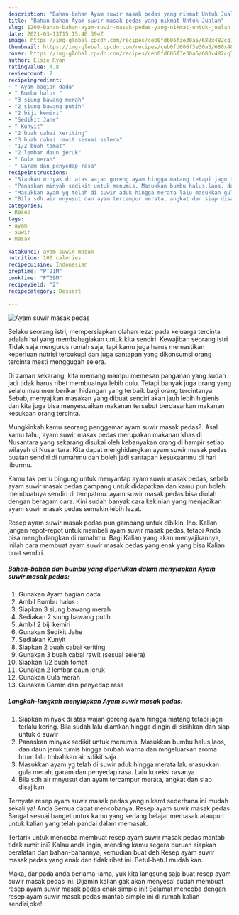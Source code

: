 ```yaml
---
description: "Bahan-bahan Ayam suwir masak pedas yang nikmat Untuk Jualan"
title: "Bahan-bahan Ayam suwir masak pedas yang nikmat Untuk Jualan"
slug: 1200-bahan-bahan-ayam-suwir-masak-pedas-yang-nikmat-untuk-jualan
date: 2021-03-13T15:15:46.394Z
image: https://img-global.cpcdn.com/recipes/ceb0fd606f3e30a5/680x482cq70/ayam-suwir-masak-pedas-foto-resep-utama.jpg
thumbnail: https://img-global.cpcdn.com/recipes/ceb0fd606f3e30a5/680x482cq70/ayam-suwir-masak-pedas-foto-resep-utama.jpg
cover: https://img-global.cpcdn.com/recipes/ceb0fd606f3e30a5/680x482cq70/ayam-suwir-masak-pedas-foto-resep-utama.jpg
author: Elsie Ryan
ratingvalue: 4.8
reviewcount: 7
recipeingredient:
- " Ayam bagian dada"
- " Bumbu halus "
- "3 siung bawang merah"
- "2 siung bawang putih"
- "2 biji kemiri"
- "Sedikit Jahe"
- " Kunyit"
- "2 buah cabai keriting"
- "3 buah cabai rawit sesuai selera"
- "1/2 buah tomat"
- "2 lembar daun jeruk"
- " Gula merah"
- " Garam dan penyedap rasa"
recipeinstructions:
- "Siapkan minyak di atas wajan goreng ayam hingga matang tetapi jagn terlalu kering. Bila sudah lalu diamkan hingga dingin di sisihkan dan siap untuk d suwir"
- "Panaskan minyak sedikit untuk menumis. Masukkan bumbu halus,laos, dan daun jeruk tumis hingga brubah warna dan mngeluarkan aroma hrum lalu tmbahkan air sdikit saja"
- "Masukkan ayam yg telah di suwir aduk hingga merata lalu masukkan gula merah, garam dan penyedap rasa. Lalu koreksi rasanya"
- "Bila sdh air mnyusut dan ayam tercampur merata, angkat dan siap disajikan"
categories:
- Resep
tags:
- ayam
- suwir
- masak

katakunci: ayam suwir masak 
nutrition: 100 calories
recipecuisine: Indonesian
preptime: "PT21M"
cooktime: "PT39M"
recipeyield: "2"
recipecategory: Dessert

---
```



![Ayam suwir masak pedas](https://img-global.cpcdn.com/recipes/ceb0fd606f3e30a5/680x482cq70/ayam-suwir-masak-pedas-foto-resep-utama.jpg)

Selaku seorang istri, mempersiapkan olahan lezat pada keluarga tercinta adalah hal yang membahagiakan untuk kita sendiri. Kewajiban seorang istri Tidak saja mengurus rumah saja, tapi kamu juga harus memastikan keperluan nutrisi tercukupi dan juga santapan yang dikonsumsi orang tercinta mesti menggugah selera.

Di zaman  sekarang, kita memang mampu memesan panganan yang sudah jadi tidak harus ribet membuatnya lebih dulu. Tetapi banyak juga orang yang selalu mau memberikan hidangan yang terbaik bagi orang tercintanya. Sebab, menyajikan masakan yang dibuat sendiri akan jauh lebih higienis dan kita juga bisa menyesuaikan makanan tersebut berdasarkan makanan kesukaan orang tercinta. 



Mungkinkah kamu seorang penggemar ayam suwir masak pedas?. Asal kamu tahu, ayam suwir masak pedas merupakan makanan khas di Nusantara yang sekarang disukai oleh kebanyakan orang di hampir setiap wilayah di Nusantara. Kita dapat menghidangkan ayam suwir masak pedas buatan sendiri di rumahmu dan boleh jadi santapan kesukaanmu di hari liburmu.

Kamu tak perlu bingung untuk menyantap ayam suwir masak pedas, sebab ayam suwir masak pedas gampang untuk didapatkan dan kamu pun boleh membuatnya sendiri di tempatmu. ayam suwir masak pedas bisa diolah dengan beragam cara. Kini sudah banyak cara kekinian yang menjadikan ayam suwir masak pedas semakin lebih lezat.

Resep ayam suwir masak pedas pun gampang untuk dibikin, lho. Kalian jangan repot-repot untuk membeli ayam suwir masak pedas, tetapi Anda bisa menghidangkan di rumahmu. Bagi Kalian yang akan menyajikannya, inilah cara membuat ayam suwir masak pedas yang enak yang bisa Kalian buat sendiri.

<!--inarticleads1-->

##### Bahan-bahan dan bumbu yang diperlukan dalam menyiapkan Ayam suwir masak pedas:

1. Gunakan  Ayam bagian dada
1. Ambil  Bumbu halus :
1. Siapkan 3 siung bawang merah
1. Sediakan 2 siung bawang putih
1. Ambil 2 biji kemiri
1. Gunakan Sedikit Jahe
1. Sediakan  Kunyit
1. Siapkan 2 buah cabai keriting
1. Gunakan 3 buah cabai rawit (sesuai selera)
1. Siapkan 1/2 buah tomat
1. Gunakan 2 lembar daun jeruk
1. Gunakan  Gula merah
1. Gunakan  Garam dan penyedap rasa




<!--inarticleads2-->

##### Langkah-langkah menyiapkan Ayam suwir masak pedas:

1. Siapkan minyak di atas wajan goreng ayam hingga matang tetapi jagn terlalu kering. Bila sudah lalu diamkan hingga dingin di sisihkan dan siap untuk d suwir
1. Panaskan minyak sedikit untuk menumis. Masukkan bumbu halus,laos, dan daun jeruk tumis hingga brubah warna dan mngeluarkan aroma hrum lalu tmbahkan air sdikit saja
1. Masukkan ayam yg telah di suwir aduk hingga merata lalu masukkan gula merah, garam dan penyedap rasa. Lalu koreksi rasanya
1. Bila sdh air mnyusut dan ayam tercampur merata, angkat dan siap disajikan




Ternyata resep ayam suwir masak pedas yang nikamt sederhana ini mudah sekali ya! Anda Semua dapat mencobanya. Resep ayam suwir masak pedas Sangat sesuai banget untuk kamu yang sedang belajar memasak ataupun untuk kalian yang telah pandai dalam memasak.

Tertarik untuk mencoba membuat resep ayam suwir masak pedas mantab tidak rumit ini? Kalau anda ingin, mending kamu segera buruan siapkan peralatan dan bahan-bahannya, kemudian buat deh Resep ayam suwir masak pedas yang enak dan tidak ribet ini. Betul-betul mudah kan. 

Maka, daripada anda berlama-lama, yuk kita langsung saja buat resep ayam suwir masak pedas ini. Dijamin kalian gak akan menyesal sudah membuat resep ayam suwir masak pedas enak simple ini! Selamat mencoba dengan resep ayam suwir masak pedas mantab simple ini di rumah kalian sendiri,oke!.

